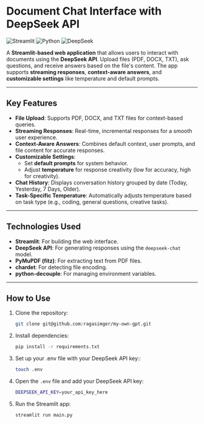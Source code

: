 # Document Chat Interface with DeepSeek API

![Streamlit](https://img.shields.io/badge/Streamlit-FF4B4B?style=for-the-badge&logo=Streamlit&logoColor=white)
![Python](https://img.shields.io/badge/Python-3776AB?style=for-the-badge&logo=python&logoColor=white)
![DeepSeek](https://img.shields.io/badge/DeepSeek-000000?style=for-the-badge&logo=openai&logoColor=white)

A **Streamlit-based web application** that allows users to interact with documents using the **DeepSeek API**. Upload files (PDF, DOCX, TXT), ask questions, and receive answers based on the file's content. The app supports **streaming responses**, **context-aware answers**, and **customizable settings** like temperature and default prompts.

---

## Key Features

- **File Upload**: Supports PDF, DOCX, and TXT files for context-based queries.
- **Streaming Responses**: Real-time, incremental responses for a smooth user experience.
- **Context-Aware Answers**: Combines default context, user prompts, and file content for accurate responses.
- **Customizable Settings**:
  - Set **default prompts** for system behavior.
  - Adjust **temperature** for response creativity (low for accuracy, high for creativity).
- **Chat History**: Displays conversation history grouped by date (Today, Yesterday, 7 Days, Older).
- **Task-Specific Temperature**: Automatically adjusts temperature based on task type (e.g., coding, general questions, creative tasks).

---

## Technologies Used

- **Streamlit**: For building the web interface.
- **DeepSeek API**: For generating responses using the `deepseek-chat` model.
- **PyMuPDF (fitz)**: For extracting text from PDF files.
- **chardet**: For detecting file encoding.
- **python-decouple**: For managing environment variables.

---

## How to Use

1. Clone the repository:
   ```bash
   git clone git@github.com:ragasimger/my-own-gpt.git

2. Install dependencies:
    ```bash
    pip install -r requirements.txt
3. Set up your .env file with your DeepSeek API key::
    ```bash
    touch .env

4.  Open the `.env` file and add your DeepSeek API key:

    ```bash
    DEEPSEEK_API_KEY=your_api_key_here

5. Run the Streamlit app:
    ```bash
    streamlit run main.py

